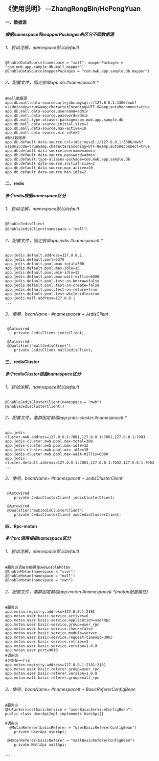 ## 《使用说明》 --ZhangRongBin/HePengYuan
#### 一、数据源
##### 根据namespace和mapperPackages来区分不同数据源
######  1、启动注解，namespace默认default
```
@EnableDataSource(namespace = "mall", mapperPackages = "com.mwb.app.sample.db.mall.mapper")
@EnableDataSource(mapperPackages = "com.mwb.app.sample.db.mapper")
```
###### 2、配置文件，固定前缀app.db.#namespace#.*
```
#mall数据源
app.db.mall.data-source.url=jdbc:mysql://127.0.0.1:3306/mwb?useUnicode=true&amp;characterEncoding=UTF-8&amp;autoReconnect=true
app.db.mall.data-source.username=admin
app.db.mall.data-source.password=admin
app.db.mall.type-aliases-package=com.mwb.app.sample.db
app.db.mall.data-source.initial-size=2
app.db.mall.data-source.max-active=10
app.db.mall.data-source.min-idle=2
#默认数据源
app.db.default.data-source.url=jdbc:mysql://127.0.0.1:3306/mwb?useUnicode=true&amp;characterEncoding=UTF-8&amp;autoReconnect=true
app.db.default.data-source.username=admin
app.db.default.data-source.password=admin
app.db.default.type-aliases-package=com.mwb.app.sample.db
app.db.default.data-source.initial-size=2
app.db.default.data-source.max-active=10
app.db.default.data-source.min-idle=2
```
#### 二、redis
##### 多个redis根据namespace区分
###### 1、启动注解，namespace默认default
```
@EnableJedisClient
@EnableJedisClient(namespace = "mall"）
```
###### 2、配置文件，固定前缀app.jedis.#namespace#.*
```
app.jedis.default.address=127.0.0.1
app.jedis.default.port=6379
app.jedis.default.pool.max-total=300
app.jedis.default.pool.max-idle=15
app.jedis.default.pool.min-idle=15
app.jedis.default.pool.max-wait-millis=6000
app.jedis.default.pool.test-on-borrow=false
app.jedis.default.pool.test-on-create=false
app.jedis.default.pool.test-on-return=true
app.jedis.default.pool.test-while-idle=true
app.jedis.mall.address=127.0.0.1
...
```
###### 3、使用，beanName= #namespace# + JedisClient
```
 @Autowired
    private JedisClient jedisClient;
    
 @Autowired
 @Qualifier("mallJedisClient")
    private JedisClient mallJedisClient;

```
#### 三、redisCluster
##### 多个redisCluster根据namespace区分
###### 1、启动注解，namespace默认default
```
@EnableJedisClusterClient(namespace = "mwb")
@EnableJedisClusterClient()
```
###### 2、配置文件，集群固定前缀app.jedis-cluster.#namespace#.*
```
app.jedis-cluster.mwb.address=127.0.0.1:7001,127.0.0.1:7002,127.0.0.1:7003
app.jedis-cluster.mwb.pool.max-total=300
app.jedis-cluster.mwb.pool.max-idle=12
app.jedis-cluster.mwb.pool.min-idle=10
app.jedis-cluster.mwb.pool.max-wait-millis=6000
app.jedis-cluster.default.address=127.0.0.1:7001,127.0.0.1:7002,127.0.0.1:7003
...
```
###### 3、使用，beanName= #namespace# + JedisClusterClient
```
 @Autowired
    private JedisClusterClient jedisClusterClient;
    
 @Autowired
 @Qualifier("mwbJedisClusterClient")
    private JedisClusterClient mwbJedisClusterClient;

```
#### 四、Rpc-motan
##### 多个prc调用根据namespace区分
###### 1、启动注解，namespace默认default
```
#服务方调用方都需使用@EnableMotan
@EnableMotan(namespace = "user")
@EnableMotan(namespace = "mall")
@EnableMotan(namespace = "own")
```
###### 2、配置文件，集群固定前缀app.motan.#namespace#.*(motan配置属性)
```
#服务方
app.motan.registry.address=127.0.0.1:2181
app.motan.user.basic-service.actives=0
app.motan.user.basic-service.application=userRpc
app.motan.user.basic-service.group=user_rpc
app.motan.user.basic-service.check=false
app.motan.user.basic-service.module=server
app.motan.user.basic-service.request-timeout=3003
app.motan.user.basic-service.retries=3
app.motan.user.basic-service.version=1.0.0
app.motan.user.port=9010
#调用方
#只需配一个zk
app.motan.registry.address=127.0.0.1:2181:2181
app.motan.user.basic-referer.group=user_rpc
app.motan.user.basic-referer.version=1.0.0
app.motan.mall.basic-referer.group=mall_rpc
```
###### 3、使用，beanName= #namespace# + BasicRefererConfigBean
```
#服务方
@MotanService(basicService = "userBasicServiceConfigBean")
public class UserApiImpl implements UserApi{}

#调用方
  @MotanReferer(basicReferer = "userBasicRefererConfigBean")
    private UserApi userApi;
    
 @MotanReferer(basicReferer = "mallBasicRefererConfigBean")
    private MallApi mallApi;

、、、